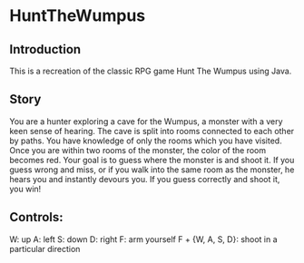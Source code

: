 # HuntTheWumpus
<h2>Introduction</h2>
This is a recreation of the classic RPG game Hunt The Wumpus using Java.

<h2>Story</h2>
You are a hunter exploring a cave for the Wumpus, a monster with a very keen sense of hearing. The cave is split into rooms connected to 
each other by paths. You have knowledge of only the rooms which you have visited. Once you are within two rooms of the monster, the color 
of the room becomes red. Your goal is to guess where the monster is and shoot it. If you guess wrong and miss, or if you walk into the 
same room as the monster, he hears you and instantly devours you. If you guess correctly and shoot it, you win!

<h2>Controls:</h2> 
  W: up 
  A: left
  S: down
  D: right
  F: arm yourself
  F + {W, A, S, D}: shoot in a particular direction
